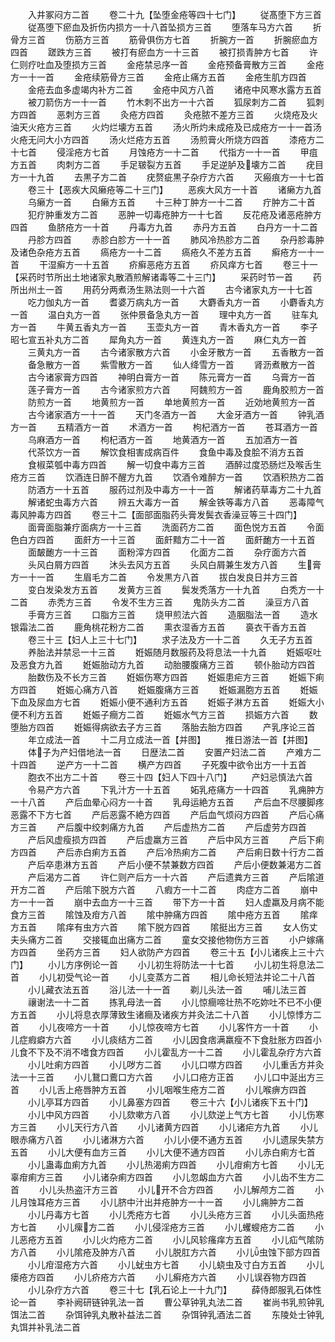 <!-- { "loadSidebar": true } -->
　　入井冢闷方二首
　　卷二十九【坠堕金疮等四十七门】
　　従髙堕下方三首
　　従髙堕下瘀血及折伤内损方一十八首坠损方三首
　　堕落车马方六首
　　折骨方三首
　　伤筋方三首
　　筋骨俱伤方七首
　　折腕方一首
　　折腕瘀血方四首
　　蹉跌方三首
　　被打有瘀血方一十三首
　　被打损青肿方七首
　　许仁则疗吐血及堕损方三首
　　金疮禁忌序一首
　　金疮预备膏散方三首
　　金疮方一十一首
　　金疮续筋骨方三首
　　金疮止痛方五首
　　金疮生肌方四首
　　金疮去血多虚竭内补方二首
　　金疮中风方八首
　　诸疮中风寒水露方五首
　　被刀箭伤方一十一首
　　竹木刺不出方一十六首
　　狐尿刺方二首
　　狐刺方四首
　　恶刺方三首
　　灸疮方四首
　　灸疮脓不差方三首
　　火烧疮及火油天火疮方三首
　　火灼烂壊方五首
　　汤火所灼未成疮及已成疮方一十一首汤火疮无问大小方四首
　　汤火烂疮方五首
　　汤煎膏火所烧方四首
　　漆疮方二十七首
　　侵淫疮方七首
　　月蚀疮方一十二首
　　代指方一十一首
　　甲疽方五首
　　肉刺方二首
　　手足皲裂方五首
　　手足逆胪及壊方二首
　　疣目方一十九首
　　去黒子方二首
　　疣赘疵黒子杂疗方六首
　　灭瘢痕方一十七首
　　卷三十【恶疾大风癞疮等二十三门】
　　恶疾大风方一十首
　　诸癞方九首
　　乌癞方一首
　　白癞方五首
　　十三种丁肿方一十二首
　　疔肿方二十首
　　犯疔肿重发方二首
　　恶肿一切毒疮肿方一十七首
　　反花疮及诸恶疮肿方四首
　　鱼脐疮方一十首
　　丹毒方九首
　　赤丹方五首
　　白丹方一十二首
　　丹胗方四首
　　赤胗白胗方一十一首
　　肺风冷热胗方二首
　　杂丹胗毒肿及诸色杂疮方五首
　　瘑疮方一十二首
　　瘑疮久不差方五首
　　癣疮方一十一首
　　干湿癣方一十五首
　　疥癣恶疮方五首
　　疥风痒方七首
　　卷三十一【采药时节所出土地诸家丸散酒煎解诸毒等二十三门】
　　采药时节一首
　　药所出州土一首
　　用药分两煮汤生熟法则一十六首
　　古今诸家丸方一十七首
　　吃力伽丸方一首
　　耆婆万病丸方一首
　　大麝香丸方一首
　　小麝香丸方一首
　　温白丸方一首
　　张仲景备急丸方一首
　　理中丸方一首
　　驻车丸方一首
　　牛黄五香丸方一首
　　玉壶丸方一首
　　青木香丸方一首
　　李子昭七宣五补丸方二首
　　犀角丸方一首
　　黄连丸方一首
　　麻仁丸方一首
　　三黄丸方一首
　　古今诸家散方六首
　　小金牙散方一首
　　五香散方一首
　　备急散方一首
　　紫雪散方一首
　　仙人绛雪方一首
　　肾沥煮散方一首
　　古今诸家膏方四首
　　神明白膏方一首
　　陈元膏方一首
　　乌膏方一首
　　莲子膏方一首
　　古今诸家煎方六首
　　阿魏煎方一首
　　鹿角胶煎方一首
　　防煎方一首
　　地黄煎方一首
　　单地黄煎方一首
　　近効地黄煎方一首
　　古今诸家酒方一十一首
　　天门冬酒方一首
　　大金牙酒方一首
　　钟乳酒方一首
　　五精酒方一首
　　术酒方一首
　　枸杞酒方一首
　　苍耳酒方一首
　　乌麻酒方一首
　　枸杞酒方一首
　　地黄酒方一首
　　五加酒方一首
　　代茶饮方一首
　　解饮食相害成病百件
　　食鱼中毒及食脍不消方五首
　　食椒菜瓠中毒方四首
　　解一切食中毒方三首
　　酒醉过度恐肠烂及喉舌生疮方三首
　　饮酒连日醉不醒方九首
　　饮酒令难醉方一首
　　饮酒积热方二首
　　防酒方一十五首
　　服药过剂及中毒方一十一首
　　解诸药草毒方二十九首
　　解诸蛇虫毒方六首
　　辨五大毒方一首
　　解金铁等毒方八首
　　恶毒障气毒风肿毒方四首
　　卷三十二【面部面脂药头膏发鬓衣香澡豆等三十四门】
　　面膏面脂兼疗面病方一十三首
　　洗面药方二首
　　面色悦方五首
　　令面色白方四首
　　面皯方一十三首
　　面皯黯方二十一首
　　面皯靤方一十五首
　　面皶靤方一十三首
　　面粉滓方四首
　　化面方二首
　　杂疗面方六首
　　头风白屑方四首
　　沐头去风方五首
　　头风白屑兼生发方八首
　　生膏方一十一首
　　生眉毛方二首
　　令发黒方八首
　　拔白发良日并方三首
　　变白发染发方五首
　　发黄方三首
　　鬓发秃落方一十九首
　　白秃方一十二首
　　赤秃方三首
　　令发不生方三首
　　鬼防头方二首
　　澡豆方八首
　　手膏方三首
　　口脂方三首
　　烧甲煎法六首
　　造胭脂法一首
　　造水银霜法二首
　　鹿角桃花粉方二首
　　熏衣湿香方五首
　　裛衣干香方五首
　　卷三十三【妇人上三十七门】
　　求子法及方一十二首
　　久无子方五首
　　养胎法并禁忌一十三首
　　姙娠随月数服药及将息法一十九首
　　姙娠呕吐及恶食方九首
　　姙娠胎动方九首
　　动胎腰腹痛方三首
　　顿仆胎动方四首
　　胎数伤及不长方三首
　　姙娠伤寒方四首
　　姙娠患疟方三首
　　姙娠下痢方四首
　　姙娠心痛方八首
　　姙娠腹痛方三首
　　姙娠漏胞方五首
　　姙娠下血及尿血方七首
　　姙娠小便不通利方五首
　　姙娠子淋方五首
　　姙娠大小便不利方五首
　　姙娠子癎方二首
　　姙娠水气方三首
　　损娠方六首
　　数堕胎方四首
　　姙娠得病欲去子方三首
　　落胎去胎方四首
　　产乳序论三首
　　年立成法一首
　　十二月立成法一首【并图】
　　推日游法一首【并图】
　　体子为产妇借地法一首
　　日歴法二首
　　安置产妇法二首
　　产难方二十四首
　　逆产方一十二首
　　横产方四首
　　子死腹中欲令出方一十五首
　　胞衣不出方二十首
　　卷三十四【妇人下四十八门】
　　产妇忌慎法六首
　　令易产方六首
　　下乳汁方一十五首
　　妬乳疮痛方一十四首
　　乳痈肿方一十八首
　　产后血晕心闷方一十首
　　乳母运絶方五首
　　产后血不尽腰脚疼恶露不下方七首
　　产后恶露不絶方四首
　　产后血气烦闷方四首
　　产后心痛方三首
　　产后腹中绞刺痛方九首
　　产后虚热方二首
　　产后虚劳方四首
　　产后风虚瘦损方四首
　　产后虚羸方三首
　　产后中风方三首
　　产后下痢方四首
　　产后赤白痢方五首
　　产后冷热痢方二首
　　产后痢日数十行方二首
　　产后卒患淋方五首
　　产后小便不禁兼数方四首
　　产后小便数兼渴方二首
　　产后渴方二首
　　许仁则产后方一十六首
　　产后遗粪方三首
　　产后隂道开方二首
　　产后隂下脱方六首
　　八瘕方一十二首
　　肉症方二首
　　崩中方一十一首
　　崩中去血方一十三首
　　带下方一十首
　　妇人虚羸及月病不能食方三首
　　隂蚀及疳方八首
　　隂中肿痛方四首
　　隂中疮方五首
　　隂痒方五首
　　隂痒有虫方六首
　　隂下脱方四首
　　隂挺出方三首
　　女人伤丈夫头痛方二首
　　交接辄血出痛方二首
　　童女交接他物伤方三首
　　小户嫁痛方四首
　　坐药方三首
　　妇人欲防产方四首
　　卷三十五【小儿诸疾上三十六门】
　　小儿方序例论一首
　　小儿初生将防法一十七首
　　小儿初生将息法二首
　　小儿初受气论一首
　　小儿变蒸方二首
　　相儿命长短法并论二十八首
　　小儿藏衣法五首
　　浴儿法一十一首
　　剃儿头法一首
　　哺儿法三首
　　禳谢法一十二首
　　拣乳母法一首
　　小儿惊癎啼壮热不吃妳吐不已不小便方五首
　　小儿将息衣厚薄致生诸癎及诸疾方并灸法二十八首
　　小儿惊悸方二首
　　小儿夜啼方一十首
　　小儿惊夜啼方七首
　　小儿客忤方一十首
　　小儿症瘕癖方六首
　　小儿痰结方二首
　　小儿因食痞满羸瘦不下食肚胀方四首小儿食不下及不消不嗜食方四首
　　小儿霍乱方一十二首
　　小儿霍乱杂疗方六首
　　小儿吐痢方四首
　　小儿哕方二首
　　小儿口噤方四首
　　小儿重舌方并灸法一十三首
　　小儿鵞口鷰口方六首
　　小儿口疮方正首
　　小儿口中涎出方三首
　　小儿舌上疮唇肿方五首
　　小儿咽喉生疮方二首
　　小儿喉痹方四首
　　小儿亭耳方四首
　　小儿鼻塞方四首
　　卷三十六【小儿诸疾下五十门】
　　小儿中风方四首
　　小儿欬嗽方八首
　　小儿欬逆上气方七首
　　小儿伤寒方三首
　　小儿天行方八首
　　小儿诸黄方四首
　　小儿诸疟方九首
　　小儿眼赤痛方八首
　　小儿诸淋方六首
　　小儿小便不通方五首
　　小儿遗尿失禁方五首
　　小儿大便有血方三首
　　小儿大便不通方四首
　　小儿赤白痢方七首
　　小儿蛊毒血痢方九首
　　小儿热渴痢方四首
　　小儿疳痢方七首
　　小儿无辜疳痢方三首
　　小儿诸杂痢方四首
　　小儿忽衂血方六首
　　小儿齿不生方二首
　　小儿头热盗汗方三首
　　小儿开不合方四首
　　小儿解颅方二首
　　小儿月蚀耳疮方三首
　　小儿脐中汁出并疮肿方一十一首
　　小儿痈肿方二首
　　小儿丹毒方七首
　　小儿秃疮方七首
　　小儿头疮方三首
　　小儿头面热疮方七首
　　小儿瘰方二首
　　小儿侵淫疮方三首
　　小儿蠼螋疮方二首
　　小儿恶疮方五首
　　小儿火灼疮方二首
　　小儿风轸瘙痒方五首
　　小儿疝气隂防方八首
　　小儿隂疮及肿方八首
　　小儿脱肛方六首
　　小儿虫蚀下部方四首
　　小儿疳湿疮方六首
　　小儿蚘虫方七首
　　小儿蛲虫及寸白方五首
　　小儿瘘疮方四首
　　小儿疥疮方六首
　　小儿癣疮方六首
　　小儿误吞物方四首
　　小儿杂疗方六首
　　卷三十七【乳石论上一十九门】
　　薛侍郎服乳石体性论一首
　　李补阙研链钟乳法一首
　　曹公草钟乳丸法二首
　　崔尚书乳煎钟乳饵法二首
　　杂饵钟乳丸散补益法二首
　　杂饵钟乳酒法二首
　　东陵处士钟乳丸饵并补乳法二首
